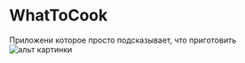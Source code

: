 # WhatToCook
Приложени которое просто подсказывает, что приготовить
![альт картинки](https://lh3.googleusercontent.com/oTFQ74IkbeAFbqHQgnGEVRUWoaGVTdkL8z0upvbn0DzXrXhbYE6AbKqtDr1C9qJkU06YbVFRO9qQk-FC__Ix=w1326-h668-rw "опциональный тайтл картинки")